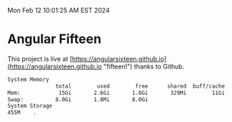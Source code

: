 Mon Feb 12 10:01:25 AM EST 2024

# Angular Fifteen


This project is live at [https://angularsixteen.github.io](https://angularsixteen.github.io "fifteen!") thanks to Github.

```bash
System Memory
               total        used        free      shared  buff/cache   available
Mem:            15Gi       2.6Gi       1.8Gi       329Mi        11Gi        12Gi
Swap:          8.0Gi       1.8Mi       8.0Gi
System Storage
455M	.
```
